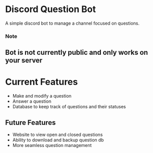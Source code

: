 # Discord Question Bot
A simple discord bot to manage a channel focused on questions.

### Note 
Bot is not currently public and only works on your server
---
# Current Features 
- Make and modify a question 
- Answer a question 
- Database to keep track of questions and their statuses

## Future Features 
- Website to view open and closed questions
- Ability to download and backup question db 
- More seamless question management
